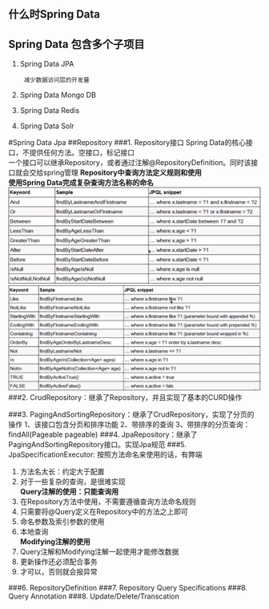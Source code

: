 ## 什么时Spring Data ##
## Spring Data 包含多个子项目
1. Spring Data JPA

		减少数据访问层的开发量
2. Spring Data Mongo DB
3. Spring Data Redis
4. Spring Data Solr

#Spring Data Jpa
##Repository
###1. Repository接口
Spring Data的核心接口，不提供任何方法。空接口，标记接口  
一个接口可以继承Repository，或者通过注解@RepositoryDefinition。同时该接口就会交给spring管理
**Repository中查询方法定义规则和使用**  
**使用Spring Data完成复杂查询方法名称的命名**  
![avatar](..\imgs\spring-data1.png)  
![avatar](..\imgs\spring-data2.png)  
###2. CrudRepository：继承了Repository，并且实现了基本的CURD操作

###3. PagingAndSortingRepository：继承了CrudRepository，实现了分页的操作
	1、该接口包含分页和排序功能
	2、带排序的查询
	3、带排序的分页查询：findAll(Pageable pageable)
###4. JpaRepository：继承了PagingAndSortingRepository接口。实现Jpa规范
###5. JpaSpecificationExecutor:
按照方法命名来使用的话，有弊端    
1. 方法名太长：约定大于配置    
2. 对于一些复杂的查询，是很难实现   
**Query注解的使用：只能查询用**  
1. 在Repository方法中使用，不需要遵循查询方法命名规则  
2. 只需要将@Query定义在Repository中的方法之上即可  
3. 命名参数及索引参数的使用    
4. 本地查询  
**Modifying注解的使用**  
1. Query注解和Modifying注解一起使用才能修改数据
2. 更新操作还必须配合事务
3. 才可以，否则就会报异常

###6. RepositoryDefinition
###7. Repository Query Specifications
###8. Query Annotation
###8. Update/Delete/Transcation
